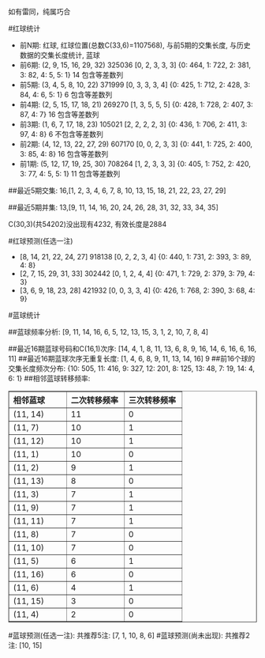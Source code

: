 <!-- 
.. title: 双色球2014069期(2014-06-19)数据分析报告
.. slug: slott-2014069-2014-06-19-report
.. date: 2014-06-20 08:00:00 UTC+08:00
.. tags: Lottery
.. link: 
.. description: 
.. type: text
-->

如有雷同，纯属巧合

<!-- TEASER_END-->

#红球统计

- 前N期: 红球, 红球位置(总数C(33,6)=1107568), 与前5期的交集长度, 与历史数据的交集长度统计, 蓝球
- 前6期: (2, 9, 15, 16, 29, 32) 325036 [0, 2, 3, 3, 3] {0: 464, 1: 722, 2: 381, 3: 82, 4: 5, 5: 1} 14 包含等差数列
- 前5期: (3, 4, 5, 8, 10, 22) 371999 [0, 3, 3, 3, 4] {0: 425, 1: 712, 2: 428, 3: 84, 4: 6, 5: 1} 6 包含等差数列
- 前4期: (2, 5, 15, 17, 18, 21) 269270 [1, 3, 5, 5, 5] {0: 428, 1: 728, 2: 407, 3: 87, 4: 7} 16 包含等差数列
- 前3期: (1, 6, 7, 17, 18, 23) 105021 [2, 2, 2, 2, 3] {0: 436, 1: 706, 2: 411, 3: 97, 4: 8} 6 不包含等差数列
- 前2期: (4, 12, 13, 22, 27, 29) 607170 [0, 0, 2, 3, 3] {0: 441, 1: 725, 2: 400, 3: 85, 4: 8} 16 包含等差数列
- 前1期: (5, 12, 17, 19, 25, 30) 708264 [1, 2, 3, 3, 3] {0: 405, 1: 752, 2: 420, 3: 77, 4: 5, 5: 1} 11 包含等差数列

##最近5期交集:
16,[1, 2, 3, 4, 6, 7, 8, 10, 13, 15, 18, 21, 22, 23, 27, 29]

##最近5期并集:
13,[9, 11, 14, 16, 20, 24, 26, 28, 31, 32, 33, 34, 35]

C(30,3)(共54202)没出现有4232, 
有效长度是2884

#红球预测(任选一注)

- [8, 14, 21, 22, 24, 27] 918138 [0, 2, 2, 3, 4] {0: 440, 1: 731, 2: 393, 3: 89, 4: 8}
- [2, 7, 15, 29, 31, 33] 302442 [0, 1, 2, 4, 4] {0: 471, 1: 729, 2: 379, 3: 79, 4: 3}
- [3, 6, 9, 18, 23, 28] 421932 [0, 0, 3, 3, 4] {0: 426, 1: 768, 2: 390, 3: 68, 4: 9}

#蓝球统计

##蓝球频率分析:
[9, 11, 14, 16, 6, 5, 12, 13, 15, 3, 1, 2, 10, 7, 8, 4]

##最近16期蓝球号码和C(16,1)次序:
[14, 4, 1, 8, 11, 13, 6, 8, 9, 16, 14, 6, 16, 6, 16, 11]
##最近16期蓝球次序无重复长度:
[1, 4, 6, 8, 9, 11, 13, 14, 16] 9
##前16个球的交集长度频次分布:
{10: 505, 11: 416, 9: 327, 12: 201, 8: 125, 13: 48, 7: 19, 14: 4, 6: 1}
##相邻蓝球转移频率:
<table border="1" class="table table-striped dataframe">
  <thead>
    <tr style="text-align: left;">
      <th style="min-width: 100px;">相邻蓝球</th>
      <th style="min-width: 100px;">二次转移频率</th>
      <th style="min-width: 100px;">三次转移频率</th>
    </tr>
  </thead>
  <tbody>
    <tr>
      <td> (11, 14)</td>
      <td> 11</td>
      <td> 0</td>
    </tr>
    <tr>
      <td>  (11, 7)</td>
      <td> 10</td>
      <td> 1</td>
    </tr>
    <tr>
      <td> (11, 12)</td>
      <td> 10</td>
      <td> 1</td>
    </tr>
    <tr>
      <td>  (11, 1)</td>
      <td> 10</td>
      <td> 0</td>
    </tr>
    <tr>
      <td>  (11, 2)</td>
      <td>  9</td>
      <td> 1</td>
    </tr>
    <tr>
      <td> (11, 13)</td>
      <td>  8</td>
      <td> 0</td>
    </tr>
    <tr>
      <td>  (11, 3)</td>
      <td>  7</td>
      <td> 1</td>
    </tr>
    <tr>
      <td>  (11, 9)</td>
      <td>  7</td>
      <td> 1</td>
    </tr>
    <tr>
      <td> (11, 11)</td>
      <td>  7</td>
      <td> 1</td>
    </tr>
    <tr>
      <td>  (11, 8)</td>
      <td>  7</td>
      <td> 0</td>
    </tr>
    <tr>
      <td> (11, 10)</td>
      <td>  7</td>
      <td> 0</td>
    </tr>
    <tr>
      <td>  (11, 5)</td>
      <td>  6</td>
      <td> 1</td>
    </tr>
    <tr>
      <td> (11, 16)</td>
      <td>  6</td>
      <td> 0</td>
    </tr>
    <tr>
      <td>  (11, 6)</td>
      <td>  4</td>
      <td> 1</td>
    </tr>
    <tr>
      <td> (11, 15)</td>
      <td>  3</td>
      <td> 0</td>
    </tr>
    <tr>
      <td>  (11, 4)</td>
      <td>  2</td>
      <td> 0</td>
    </tr>
  </tbody>
</table>
#蓝球预测(任选一注):
共推荐5注: [7, 1, 10, 8, 6]
#蓝球预测(尚未出现):
共推荐2注: [10, 15]

